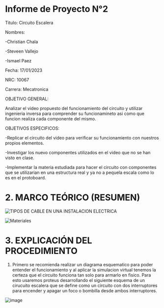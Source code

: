 # Informe de Proyecto N°2

Titulo: Circuito Escalera

Nombres:

-Christian Chala  

-Steveen Vallejo

-Ismael Paez

Fecha: 17/01/2023

NRC: 10067

Carrera: Mecatronica

OBJETIVO GENERAL:

Analizar el video propuesto del funcionamiento del circuito y utilizar ingenieria inversa para comprender su funcionamineto asi como que funcion realiza cada componente del mismo.

OBJETIVOS ESPECIFICOS:

-Replicar el circuito del video para verificar su funcionamiento con nuestros propios elementos. 

-Investigar los nuevo componentes utilizados en el video que no se han visto en clase.

-Implementar la materia estudiada para hacer el circuito con componentes que se utilizarian en una estructura real y ya no a pequela escala como lo es en el protoboard.

# 2.	MARCO TEÓRICO (RESUMEN)

![TIPOS DE CABLE EN UNA INSTALACION ELECTRICA](https://user-images.githubusercontent.com/117959424/212802162-0c1dec69-3ad5-4289-9f6f-1099167610dd.png)

![Materiales](https://user-images.githubusercontent.com/117959424/212804414-045f4dfd-75fb-4898-bd78-75d1084ed5aa.png)

# 3.	EXPLICACIÓN DEL PROCEDIMIENTO

1. Primero se recomienda realizar un diagrama esquematico para poder entender el funcionamiento y al aplicar la simulacion virtual tenemos la certeza que el circuito funciona tan solo para armarlo en fisico.
Para esto usaremos proteus desarrollando el siguiente esquema de un cirucuito escalera que se define como un circuito con dos interruptores para encender y apagar un foco o bombilla desde ambos interruptores.

![image](https://user-images.githubusercontent.com/117959424/212805033-e48285fa-609d-489e-96f5-d58d0b21ae1a.png)

